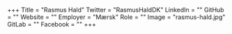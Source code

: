 +++
Title = "Rasmus Hald"
Twitter = "RasmusHaldDK"
LinkedIn = ""
GitHub = ""
Website = ""
Employer = "Mærsk"
Role = ""
Image = "rasmus-hald.jpg"
GitLab = ""
Facebook = ""
+++
